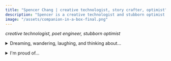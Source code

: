 ```yaml
---
title: "Spencer Chang | creative technologist, story crafter, optimist"
description: "Spencer is a creative technologist and stubborn optimist in San Francisco. He creates playful and intimate software and crafts stories through words and lenses."
image: "/assets/companion-in-a-box-final.png"
---
```


<i>creative technologist, poet engineer, stubborn optimist</i>

<p>
    <details>
        <summary>Dreaming, wandering, laughing, and thinking about...</summary>
        <div>
            <ul class="noPadding">
            <li>
                <b>creative agency</b> <br/> how we can give users more <a href="/posts/take-back-the-future-response">agency</a> in the software they use or are used by every day and what does a healthy relationship with <a href="/posts/technology-paradox">technology look like</a>?
            </li>
            <li>
                <b><a href="https://mmm.page/helena.soft_tech">soft tech</a></b> <br/> how do we create software that encourages tinkering and authentic expression, where making crazy connections is necessary rather than a nuisance?
            </li>
            <li>
                <b>people over systems</b> <br/> what sort of systems do we need to create a society that cares about enabling every person to live with the <a href="/experiments/100posts/privilege-of-dreams">privilege to pursue their dreams</a> and create something that they can truly own?
            </li>
            <li>
                <b>authentic <a href="/experiments/100posts/unstoppable-expression">expression</a></b> <br/> how do we create environments that provide a <a href="/experiments/100posts/low-pressure-contexts">low-pressure context</a> for people to fail and learn and scale that <a href="/experiments/100posts/trust">trust</a> beyond small local communities?
            </li>
            <li>
                <b>living fully</b> <br/> how do we live more fully and <a href="/experiments/100posts/intensity">intensely</a> and learn to trust ourselves to <a href="/experiments/100posts/opportunity">express ourselves</a> without caveats?
            </li>
            </ul>
        </div>
    </details>
</p>

<p id="expandingLikes"></p>

<p id="expandingWork"></p>

<script>
const workDescription =`
* I spend my days building
* tools for tinkers at <a id="coda" href="https://coda.io">Coda</a>,
  * tools for tinkers at <a id="coda" href="https://coda.io">Coda</a> (I built out our <a href="/posts/rituals-remixing">custom templates platform</a> and now work on the <a href="https://coda.io/packsbeta">Packs platform</a>),
    * tools for tinkers at <a id="coda" href="https://coda.io">Coda</a> (I built out our <a href="/posts/rituals-remixing">custom templates platform</a> and now work on <a href="https://coda.io/packsbeta">Packs platform</a> so that anyone can extend Coda's capabilities, maintaining an <a href="https://github.com/coda/packs-sdk">open-source SDK</a>),
* conjuring 
* soulful speculations of new futures at <a href="https://verses.xyz" id="verses">verses</a>, 
  * soulful speculations of new futures at <a href="https://verses.xyz" id="verses">verses</a> (I recently co-stewarded the creation of <b  id="pluriverse"><a href="https://pluriverse.world">pluriverse.world</a></b>),
* and exploring poetry, through writing, art, and
* software.
  * open
    * open, playful
      * open, playful, and empowering
  * software (like this <a href="https://github.com/jackyzha0/telescopic-text">expanding text</a> and <a href="">shapeshifting poem</a>).
    * software (like this <a href="">expanding text</a> and <a href="/posts/boundless-shapeshifters">shapeshifting poem</a> or my <a href="/fits">fits stream</a>).
`;
let node = createTelescopicTextFromBulletedList(workDescription, {textMode: TextMode.Html});
const container = document.getElementById("expandingWork")
container.appendChild(node);
// TODO: can you add hover tooltips with images and previews?
const likesDescription = `
* I like 
* writing,
  * <a href="/writing">writing</a> (personal essays, software essays, and poetry),
    * <a href="/writing">writing</a> (personal essays—like my <a href="/experiments/100posts">100 mini-essays project</a>, software essays, and poetry),
* reading,
  * <a href="https://www.goodreads.com/user/show/93224420-spencer-chang">reading</a> (spec fic, short fiction, and convivial software thoughts),
* and 
* eating. 
  * eating (and sharing to try more things!).
* I also enjoy experimenting with <a href="/fits">fashion</a>, 
* dancing,
  * dancing (both in my room, around the kitchen and I <a href="https://coda.io/@spencer/spencer-wrapped-2021/activity-13#_luL9E">guess live</a>),
* <a href="/photos">capturing moments</a>, and being 
* in nature.
  * in nature (or just generally exploring this beautiful world).
`;
const likesNode = createTelescopicTextFromBulletedList(likesDescription, {textMode: TextMode.Html});
const likesContainer = document.getElementById("expandingLikes")
likesContainer.appendChild(likesNode);
</script>

<p>
    <details>
    <summary>I'm proud of...</summary>
    <div>
        <ul class="noPadding">
        <li><a href="https://pluriverse.world">Towards a Digital Pluriverse</a>: An interactive, participatory essay proposing the "pluriverse" as a new banner for the community to rally around for how we look at imagining a "new web." It is co-created with visitors and readers of the site.</li>
        <li><a href="/experiments/100posts">100 mini-essays</a>: A collection of 100 posts I've written in 2021, comprising personal essays, poems, short stories, and more.</li>
        <li><a href="/posts/everyday-magic">Everyday Magic</a> essay for <a href="https://reboothq.substack.com/">reboot</a> on the magic of the technology and why we need to and how we make it accessible to everyone.</li>
        <li>My <a href="/fits">Fits Stream</a>, an auto-stream of my daily outfits.</li>
        </ul>
    </div>
    </details>
</p>
